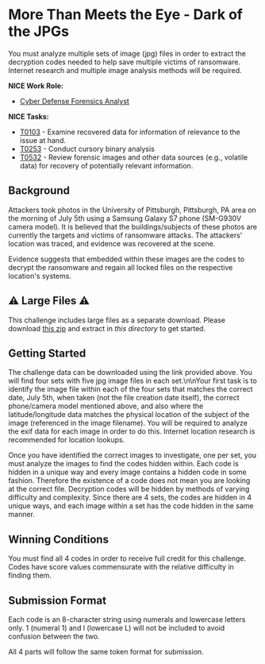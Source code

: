 # More Than Meets the Eye - Dark of the JPGs

You must analyze multiple sets of image (jpg) files in order to extract the decryption codes needed to help save multiple victims of ransomware. Internet research and multiple image analysis methods will be required.

**NICE Work Role:**

- [Cyber Defense Forensics Analyst](https://niccs.cisa.gov/workforce-development/nice-framework/workroles?name=Cyber+Defense+Forensics+Analyst&id=All)

**NICE Tasks:**

- [T0103](https://niccs.cisa.gov/workforce-development/nice-framework/tasks?id=T0103&description=All) - Examine recovered data for information of relevance to the issue at hand.
- [T0253](https://niccs.cisa.gov/workforce-development/nice-framework/tasks?id=T0253&description=All) - Conduct cursory binary analysis
- [T0532](https://niccs.cisa.gov/workforce-development/nice-framework/tasks?id=T0532&description=All) - Review forensic images and other data sources (e.g., volatile data) for recovery of potentially relevant information.

## Background
Attackers took photos in the University of Pittsburgh, Pittsburgh, PA area on the morning of July 5th using a Samsung Galaxy S7 phone (SM-G930V camera model). It is believed that the buildings/subjects of these photos are currently the targets and victims of ransomware attacks. The attackers' location was traced, and evidence was recovered at the scene.

Evidence suggests that embedded within these images are the codes to decrypt the ransomware and regain all locked files on the respective location's systems.

## ⚠️ Large Files ⚠️
This challenge includes large files as a separate download. Please download
[this zip](https://presidentscup.cisa.gov/files/pc2/individual-a-round2-more-than-meets-the-eye-largefiles.zip)
and extract in _this directory_ to get started.

## Getting Started

The challenge data can be downloaded using the link provided above. You will find four sets with five jpg image files in each set.\n\nYour first task is to identify the image file within each of the four sets that matches the correct date, July 5th, when taken (not the file creation date itself), the correct phone/camera model mentioned above, and also where the latitude/longitude data matches the physical location of the subject of the image (referenced in the image filename). You will be required to analyze the exif data for each image in order to do this. Internet location research is recommended for location lookups.

Once you have identified the correct images to investigate, one per set, you must analyze the images to find the codes hidden within. Each code is hidden in a unique way and every image contains a hidden code in some fashion. Therefore the existence of a code does not mean you are looking at the correct file. Decryption codes will be hidden by methods of varying difficulty and complexity. Since there are 4 sets, the codes are hidden in 4 unique ways, and each image within a set has the code hidden in the same manner.

## Winning Conditions
You must find all 4 codes in order to receive full credit for this challenge. Codes have score values commensurate with the relative difficulty in finding them.

## Submission Format
Each code is an 8-character string using numerals and lowercase letters only. 1 (numeral 1) and l (lowercase L) will not be included to avoid confusion between the two.

All 4 parts will follow the same token format for submission.
